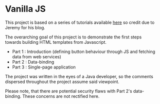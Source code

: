 # Vanilla JS

This project is based on a series of tutorials available [here](https://blog.jeremylikness.com/series/vanilla.js) so credit 
due to Jeremy for his blog.

The overarching goal of this project is to demonstrate the first steps towards building HTML templates from Javascript.

+ Part 1 : Introduction (defining button behaviour through JS and fetching data from web services)
+ Part 2 : Data-binding
+ Part 3 : Single-page application

The project was written in the eyes of a Java developer, so the comments dispersed throughout the project assume said viewpoint.

Please note, that there are potential security flaws with Part 2's data-binding. These concerns are not rectified here.
